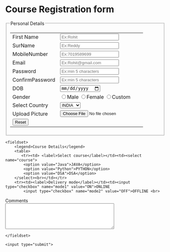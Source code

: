 <h1>Course Registration form</h1>
<form action="https://leetcode.com/jyothishwar91642/">
    <fieldset>
        <table>
            <legend>Personal Details</legend>
        <tr><td><label>First Name</label></td><td><input type="text" name="FN" placeholder="Ex:Rohit"><br></td>
        </tr>
        <tr><td><label>SurName</label></td><td><input type="text" name="SN" placeholder="Ex:Reddy"></td></tr>
        <tr><td><label> MobileNumber</label></td><td><input type="tel" name="mob" placeholder="Ex:7019589699"></td></tr>
        <tr><td><label>Email</label></td><td><input type="email" name="Email" placeholder="Ex:Rohit@gmail.com"></td></tr>
        <tr><td><label>Password</label></td><td><input type="password" name="password" placeholder="Ex:min 5 characters"></td></tr>
        <tr><td><label>ConfirmPassword</label></td><td><input type="password" name="cpassword" placeholder="Ex:min 5 characters"></td></tr>
        <tr><td><label>DOB</label></td><td><input type="date" name="date"></td></tr>
        <tr><td><label>Gender</label></td><td><input type="radio" name="Gender" value="M">Male 
            <input type="radio" name="Gender" value="F">Female 
            <input type="radio" name="Gender" value="C">Custom </td></tr>
        <tr><td><label>Select Country</label></td><td><select name="Country">
            <option value="INDIA">INDIA</option>
            <option value="USA">USA</option>
            <option value="CHINA">CHINA</option>
        </select></td></tr>
        <tr><td><label>Upload Picture</label></td><td><input type="file" name="pic"></td></tr>
        <tr><td><input type="reset"></td></tr>
        </table>
    </fieldset>

    <fieldset>
        <legend>Course Details</legend>
        <table>
           <tr><td> <label>Select course</label></td><td><select name="course">
            <option value="Java">JAVA</option>
            <option value="Python">PYTHON</option>
            <option value="DSA">DSA</option>
        </select><br></td></tr>
        <tr><td><label>Delivery mode</label></td><td><input type="checkbox" name="mode1" value="ON">ONLINE
            <input type="checkbox" name="mode2" value="OFF">OFFLINE <br>
<label>Comments</label><br><textarea cols="40" rows="5"></textarea></td></tr>
        </table>

    </fieldset>

    <input type="submit">
</form>
